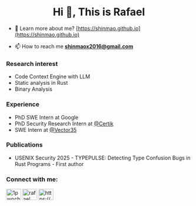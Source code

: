 <h1 align="center">Hi 👋, This is Rafael</h1>

- 📝 Learn more about me? [https://shinmao.github.io](https://shinmao.github.io)

- 📫 How to reach me **shinmaox2016@gmail.com**

<p align="left">
<h3 align="left">Research interest</h3>
<ul>
  <li>Code Context Engine with LLM</li>
  <li>Static analysis in Rust</li>
  <li>Binary Analysis</li>
</ul>
<h3 align="left">Experience</h3>
<ul>
  <li>PhD SWE Intern at Google</li>
  <li>PhD Security Research Intern at <a href="https://www.certik.com/">@Certik</a></li>
  <li>SWE Intern at <a href="https://github.com/Vector35">@Vector35</a></li>
</ul>
<h3 align="left">Publications</h3>
<ul>
  <li>USENIX Security 2025 - TYPEPULSE: Detecting Type Confusion Bugs in Rust Programs - First author</li>
</ul>
</p>

<p align="left">
<h3 align="left">Connect with me:</h3>
<a href="https://twitter.com/1pwnch" target="blank"><img align="center" src="https://cdn.jsdelivr.net/npm/simple-icons@3.0.1/icons/twitter.svg" alt="1pwnch" height="30" width="40" /></a>
<a href="https://www.linkedin.com/in/plz-hash-chen-2019/" target="blank"><img align="center" src="https://cdn.jsdelivr.net/npm/simple-icons@3.0.1/icons/linkedin.svg" alt="rafael chen" height="30" width="40" /></a>
<a href="/https://blog.1pwnch.com/index.xml" target="blank"><img align="center" src="https://cdn.jsdelivr.net/npm/simple-icons@3.0.1/icons/rss.svg" alt="https://blog.1pwnch.com/index.xml" height="30" width="40" /></a>
</p>
